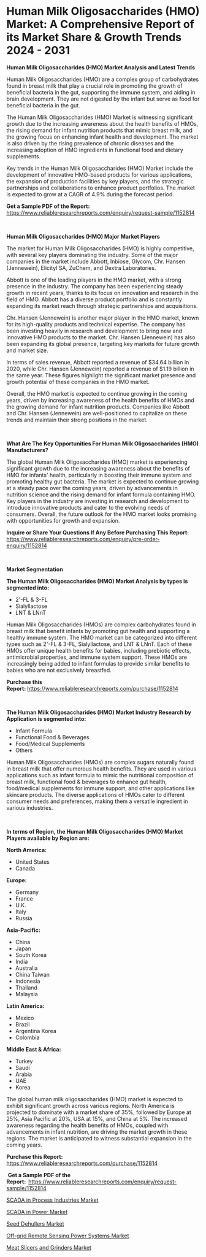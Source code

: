 <p><h1>Human Milk Oligosaccharides (HMO) Market: A Comprehensive Report of its Market Share & Growth Trends 2024 - 2031</h1></p><p><strong>Human Milk Oligosaccharides (HMO) Market Analysis and Latest Trends</strong></p>
<p><p>Human Milk Oligosaccharides (HMO) are a complex group of carbohydrates found in breast milk that play a crucial role in promoting the growth of beneficial bacteria in the gut, supporting the immune system, and aiding in brain development. They are not digested by the infant but serve as food for beneficial bacteria in the gut.</p><p>The Human Milk Oligosaccharides (HMO) Market is witnessing significant growth due to the increasing awareness about the health benefits of HMOs, the rising demand for infant nutrition products that mimic breast milk, and the growing focus on enhancing infant health and development. The market is also driven by the rising prevalence of chronic diseases and the increasing adoption of HMO ingredients in functional food and dietary supplements.</p><p>Key trends in the Human Milk Oligosaccharides (HMO) Market include the development of innovative HMO-based products for various applications, the expansion of production facilities by key players, and the strategic partnerships and collaborations to enhance product portfolios. The market is expected to grow at a CAGR of 4.9% during the forecast period.</p></p>
<p><strong>Get a Sample PDF of the Report:&nbsp;</strong> <a href="https://www.reliableresearchreports.com/enquiry/request-sample/1152814">https://www.reliableresearchreports.com/enquiry/request-sample/1152814</a></p>
<p>&nbsp;</p>
<p><strong>Human Milk Oligosaccharides (HMO) Major Market Players</strong></p>
<p><p>The market for Human Milk Oligosaccharides (HMO) is highly competitive, with several key players dominating the industry. Some of the major companies in the market include Abbott, Inbiose, Glycom, Chr. Hansen (Jennewein), Elicityl SA, ZuChem, and Dextra Laboratories.</p><p>Abbott is one of the leading players in the HMO market, with a strong presence in the industry. The company has been experiencing steady growth in recent years, thanks to its focus on innovation and research in the field of HMO. Abbott has a diverse product portfolio and is constantly expanding its market reach through strategic partnerships and acquisitions.</p><p>Chr. Hansen (Jennewein) is another major player in the HMO market, known for its high-quality products and technical expertise. The company has been investing heavily in research and development to bring new and innovative HMO products to the market. Chr. Hansen (Jennewein) has also been expanding its global presence, targeting key markets for future growth and market size.</p><p>In terms of sales revenue, Abbott reported a revenue of $34.64 billion in 2020, while Chr. Hansen (Jennewein) reported a revenue of $1.19 billion in the same year. These figures highlight the significant market presence and growth potential of these companies in the HMO market.</p><p>Overall, the HMO market is expected to continue growing in the coming years, driven by increasing awareness of the health benefits of HMOs and the growing demand for infant nutrition products. Companies like Abbott and Chr. Hansen (Jennewein) are well-positioned to capitalize on these trends and maintain their strong positions in the market.</p></p>
<p>&nbsp;</p>
<p><strong>What Are The Key Opportunities For Human Milk Oligosaccharides (HMO) Manufacturers?</strong></p>
<p><p>The global Human Milk Oligosaccharides (HMO) market is experiencing significant growth due to the increasing awareness about the benefits of HMO for infants' health, particularly in boosting their immune system and promoting healthy gut bacteria. The market is expected to continue growing at a steady pace over the coming years, driven by advancements in nutrition science and the rising demand for infant formula containing HMO. Key players in the industry are investing in research and development to introduce innovative products and cater to the evolving needs of consumers. Overall, the future outlook for the HMO market looks promising with opportunities for growth and expansion.</p></p>
<p><strong>Inquire or Share Your Questions If Any Before Purchasing This Report:</strong> <a href="https://www.reliableresearchreports.com/enquiry/pre-order-enquiry/1152814">https://www.reliableresearchreports.com/enquiry/pre-order-enquiry/1152814</a></p>
<p>&nbsp;</p>
<p><strong>Market Segmentation</strong></p>
<p><strong>The Human Milk Oligosaccharides (HMO) Market Analysis by types is segmented into:</strong></p>
<p><ul><li>2'-FL & 3-FL</li><li>Sialyllactose</li><li>LNT & LNnT</li></ul></p>
<p><p>Human Milk Oligosaccharides (HMOs) are complex carbohydrates found in breast milk that benefit infants by promoting gut health and supporting a healthy immune system. The HMO market can be categorized into different types such as 2'-FL & 3-FL, Sialyllactose, and LNT & LNnT. Each of these HMOs offer unique health benefits for babies, including prebiotic effects, antimicrobial properties, and immune system support. These HMOs are increasingly being added to infant formulas to provide similar benefits to babies who are not exclusively breastfed.</p></p>
<p><strong>Purchase this Report:&nbsp;</strong><a href="https://www.reliableresearchreports.com/purchase/1152814">https://www.reliableresearchreports.com/purchase/1152814</a></p>
<p>&nbsp;</p>
<p><strong>The Human Milk Oligosaccharides (HMO) Market Industry Research by Application is segmented into:</strong></p>
<p><ul><li>Infant Formula</li><li>Functional Food & Beverages</li><li>Food/Medical Supplements</li><li>Others</li></ul></p>
<p><p>Human Milk Oligosaccharides (HMOs) are complex sugars naturally found in breast milk that offer numerous health benefits. They are used in various applications such as infant formula to mimic the nutritional composition of breast milk, functional food & beverages to enhance gut health, food/medical supplements for immune support, and other applications like skincare products. The diverse applications of HMOs cater to different consumer needs and preferences, making them a versatile ingredient in various industries.</p></p>
<p>&nbsp;</p>
<p><strong>In terms of Region, the Human Milk Oligosaccharides (HMO) Market Players available by Region are:</strong></p>
<p>
    <p> <strong> North America: </strong>
        <ul>
            <li>United States</li>
            <li>Canada</li>
        </ul>
        </p> 
    <p> <strong> Europe: </strong>
        <ul>
            <li>Germany</li>
            <li>France</li>
            <li>U.K.</li>
            <li>Italy</li>
            <li>Russia</li>
        </ul>
        </p> 
    <p> <strong> Asia-Pacific: </strong>
        <ul>
            <li>China</li>
            <li>Japan</li>
            <li>South Korea</li>
            <li>India</li>
            <li>Australia</li>
            <li>China Taiwan</li>
            <li>Indonesia</li>
            <li>Thailand</li>
            <li>Malaysia</li>
        </ul>
        </p> 
    <p> <strong> Latin America: </strong>
        <ul>
            <li>Mexico</li>
            <li>Brazil</li>
            <li>Argentina Korea</li>
            <li>Colombia</li>
        </ul>
        </p> 
    <p> <strong> Middle East & Africa: </strong>
        <ul>
            <li>Turkey</li>
            <li>Saudi</li>
            <li>Arabia</li>
            <li>UAE</li>
            <li>Korea</li>
        </ul>
    </p>
    </p>
<p><p>The global human milk oligosaccharides (HMO) market is expected to exhibit significant growth across various regions. North America is projected to dominate with a market share of 35%, followed by Europe at 25%, Asia Pacific at 20%, USA at 15%, and China at 5%. The increased awareness regarding the health benefits of HMOs, coupled with advancements in infant nutrition, are driving the market growth in these regions. The market is anticipated to witness substantial expansion in the coming years.</p></p>
<p><strong>Purchase this Report: </strong><a href="https://www.reliableresearchreports.com/purchase/1152814">https://www.reliableresearchreports.com/purchase/1152814</a></p>
<p>&nbsp;<strong>Get a Sample PDF of the Report:&nbsp;&nbsp;</strong><a href="https://www.reliableresearchreports.com/enquiry/request-sample/1152814">https://www.reliableresearchreports.com/enquiry/request-sample/1152814</a></p>
<p><strong></strong></p>
<p><p><a href="https://medium.com/@bobbysalazar65/scada-in-process-industries-market-analysis-and-sze-forecasted-for-period-from-2024-to-2031-5b3d362ab79d">SCADA in Process Industries Market</a></p><p><a href="https://medium.com/@mattwalker9889/scada-in-power-market-furnishes-information-on-market-share-market-trends-and-market-growth-219fec487c19">SCADA in Power Market</a></p><p><a href="https://medium.com/@mattwalker9889/seed-dehullers-market-insights-into-market-cagr-market-trends-and-growth-strategies-49284ac05d7c">Seed Dehullers Market</a></p><p><a href="https://medium.com/@mattwalker9889/off-grid-remote-sensing-power-systems-market-exploring-market-share-market-trends-and-future-1ef5bfebb7de">Off-grid Remote Sensing Power Systems Market</a></p><p><a href="https://medium.com/@mattwalker9889/meat-slicers-and-grinders-market-the-key-to-successful-business-strategy-forecast-till-2031-7d8743989557">Meat Slicers and Grinders Market</a></p></p>